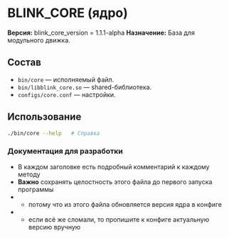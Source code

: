 # BLINK_CORE (ядро)

**Версия:**
blink_core_version = 1.1.1-alpha
**Назначение:** База для модульного движка.

## Состав
- `bin/core` — исполняемый файл.
- `bin/libblink_core.so` — shared-библиотека.
- `configs/core.conf` — настройки.

## Использование
```bash
./bin/core --help   # Справка
```

### Документация для разработки
- В каждом заголовке есть подробный комментарий к каждому методу
- **Важно** сохранять целостность этого файла до первого запуска программы
- - потому что из этого файла обновляется версия ядра в конфиге
- - если всё же сломали, то пропишите к конфиге актуальную версию вручную